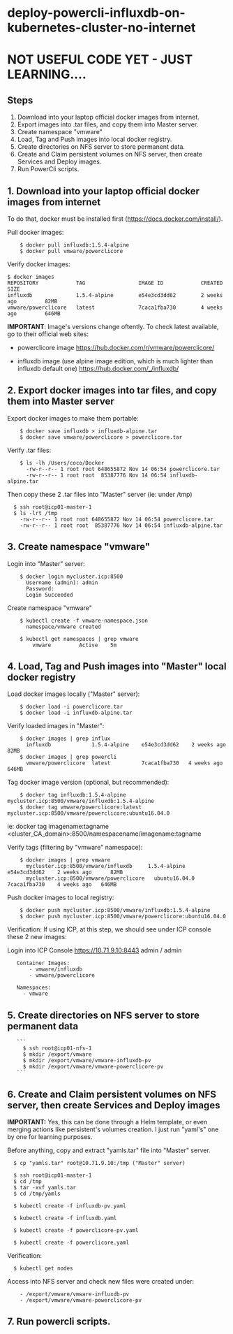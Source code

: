 # deploy-powercli-influxdb-on-kubernetes-cluster-no-internet

# NOT USEFUL CODE YET - JUST LEARNING....

## Steps
1. Download into your laptop official docker images from internet.
2. Export images into .tar files, and copy them into Master server.
3. Create namespace "vmware"
4. Load, Tag and Push images into local docker registry.
5. Create directories on NFS server to store permanent data.
6. Create and Claim persistent volumes on NFS server, then create Services and Deploy images.
7. Run PowerCli scripts.



## 1. Download into your laptop official docker images from internet
To do that, docker must be installed first (https://docs.docker.com/install/).

Pull docker images:
```
    $ docker pull influxdb:1.5.4-alpine
    $ docker pull vmware/powerclicore
```

Verify docker images:
```
$ docker images
REPOSITORY            TAG                 IMAGE ID            CREATED             SIZE
influxdb              1.5.4-alpine        e54e3cd3dd62        2 weeks ago         82MB
vmware/powerclicore   latest              7caca1fba730        4 weeks ago         646MB
```

**IMPORTANT**:
Image's versions change oftently. To check latest available, go to their official web sites:

- powerclicore image
https://hub.docker.com/r/vmware/powerclicore/

- influxdb image (use alpine image edition, which is much lighter than influxdb default one)
https://hub.docker.com/_/influxdb/



## 2. Export docker images into tar files, and copy them into Master server
Export docker images to make them portable:
```
    $ docker save influxdb > influxdb-alpine.tar
    $ docker save vmware/powerclicore > powerclicore.tar
```

Verify .tar files:
```
    $ ls -lh /Users/coco/Docker
      -rw-r--r-- 1 root root 648655872 Nov 14 06:54 powerclicore.tar
      -rw-r--r-- 1 root root  85387776 Nov 14 06:54 influxdb-alpine.tar
```

Then copy these 2 .tar files into "Master" server (ie: under /tmp)
```
  $ ssh root@icp01-master-1
  $ ls -lrt /tmp
    -rw-r--r-- 1 root root 648655872 Nov 14 06:54 powerclicore.tar
    -rw-r--r-- 1 root root  85387776 Nov 14 06:54 influxdb-alpine.tar
```


## 3. Create namespace "vmware"
Login into "Master" server:
```
    $ docker login mycluster.icp:8500
      Username (admin): admin
      Password:
      Login Succeeded
```

Create namespace "vmware"
```
    $ kubectl create -f vmware-namespace.json
      namespace/vmware created

    $ kubectl get namespaces | grep vmware
        vmware         Active    5m

```

## 4. Load, Tag and Push images into "Master" local docker registry

Load docker images locally ("Master" server):
```
    $ docker load -i powerclicore.tar
    $ docker load -i influxdb-alpine.tar
```

Verify loaded images in "Master":
```
    $ docker images | grep influx
      influxdb             1.5.4-alpine    e54e3cd3dd62    2 weeks ago    82MB
    $ docker images | grep powercli
      vmware/powerclicore  latest          7caca1fba730   4 weeks ago    646MB
```

Tag docker image version (optional, but recommended):
```
    $ docker tag influxdb:1.5.4-alpine mycluster.icp:8500/vmware/influxdb:1.5.4-alpine
    $ docker tag vmware/powerclicore:latest mycluster.icp:8500/vmware/powerclicore:ubuntu16.04.0
```
  ie: docker tag imagename:tagname <cluster_CA_domain>:8500/namespacename/imagename:tagname

Verify tags (filtering by "vmware" namespace):
```
    $ docker images | grep vmware
      mycluster.icp:8500/vmware/influxdb     1.5.4-alpine    e54e3cd3dd62    2 weeks ago      82MB
      mycluster.icp:8500/vmware/powerclicore   ubuntu16.04.0   7caca1fba730    4 weeks ago   646MB
```

Push docker images to local registry:
```
    $ docker push mycluster.icp:8500/vmware/influxdb:1.5.4-alpine
    $ docker push mycluster.icp:8500/vmware/powerclicore:ubuntu16.04.0
```

Verification:
If using ICP, at this step, we should see under ICP console these 2 new images:

  Login into ICP Console https://10.71.9.10:8443
  admin / admin

	   Container Images:
		   - vmware/influxdb
		   - vmware/powerclicore

	   Namespaces:
    	 - vmware



## 5. Create directories on NFS server to store permanent data
       ```
         $ ssh root@icp01-nfs-1
         $ mkdir /export/vmware
         $ mkdir /export/vmware/vmware-influxdb-pv
         $ mkdir /export/vmware/vmware-powerclicore-pv
       ```



## 6. Create and Claim persistent volumes on NFS server, then create Services and Deploy images
**IMPORTANT:**
Yes, this can be done through a Helm template, or even merging actions like persistent's volumes creation.
I just run "yaml's" one by one for learning purposes.

Before anything, copy and extract "yamls.tar" file into "Master" server.
```
  $ cp "yamls.tar" root@10.71.9.10:/tmp ("Master" server)

  $ ssh root@icp01-master-1
  $ cd /tmp
  $ tar -xvf yamls.tar
  $ cd /tmp/yamls
```

  <!--- Create "vmware-influxdb-pv" persistent volume (on NFS server) -->
```
  $ kubectl create -f influxdb-pv.yaml
```

  <!--- Claim persistent volume, create service and deploy "vmware-influxdb" image -->
```
  $ kubectl create -f influxdb.yaml
```

  <!--- Create "vmware-powerclicore-pv" persistent volume (on NFS server) -->
```
  $ kubectl create -f powerclicore-pv.yaml
```

  <!--- Claim persistent volume, create service and deploy "vmware-powerclicore" image -->
```
  $ kubectl create -f powerclicore.yaml
```

Verification:
```
  $ kubectl get nodes
```

Access into NFS server and check new files were created under:
```
    - /export/vmware/vmware-influxdb-pv
    - /export/vmware/vmware-powerclicore-pv
```


## 7. Run powercli scripts.
